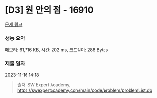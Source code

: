# [D3] 원 안의 점 - 16910 

[문제 링크](https://swexpertacademy.com/main/code/problem/problemDetail.do?contestProbId=AYcllbDqUVgDFASR) 

### 성능 요약

메모리: 61,716 KB, 시간: 202 ms, 코드길이: 288 Bytes

### 제출 일자

2023-11-16 14:18



> 출처: SW Expert Academy, https://swexpertacademy.com/main/code/problem/problemList.do